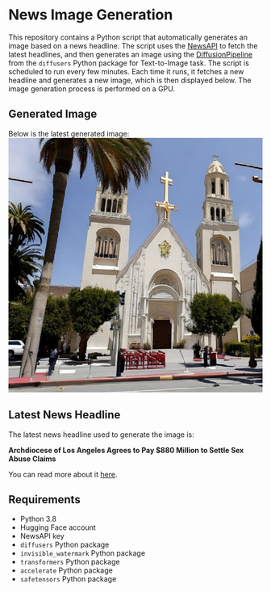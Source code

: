 # News Image Generation
This repository contains a Python script that automatically generates an image based on a news headline. The script uses the [NewsAPI](https://newsapi.org/) to fetch the latest headlines, and then generates an image using the [DiffusionPipeline](https://github.com/huggingface/diffusers) from the `diffusers` Python package for Text-to-Image task.
The script is scheduled to run every few minutes. Each time it runs, it fetches a new headline and generates a new image, which is then displayed below. The image generation process is performed on a GPU.

## Generated Image
Below is the latest generated image:
![Generated Image](image.png)

## Latest News Headline
The latest news headline used to generate the image is:

**Archdiocese of Los Angeles Agrees to Pay $880 Million to Settle Sex Abuse Claims**

You can read more about it [here](https://news.google.com/rss/articles/CBMijAFBVV95cUxPSHhObFFhLURvOEsyamhkX3lLMC12SXh1VGg4R2xIYy1iSUdIQVE0YVdta0p5ZFhiTktFS1p3Q1pwQ1BrN2VKMEl3X1dyeE5lWGNXWktEN3VKa2FaYUxwV3YxZ2Y2aW9uWlJmeTFCa29Yc3dkbU4wSUtmS2pBejlvc2dUaFlJWUhFTWJrWQ?oc=5).

## Requirements
- Python 3.8
- Hugging Face account
- NewsAPI key
- `diffusers` Python package
- `invisible_watermark` Python package
- `transformers` Python package
- `accelerate` Python package
- `safetensors` Python package
